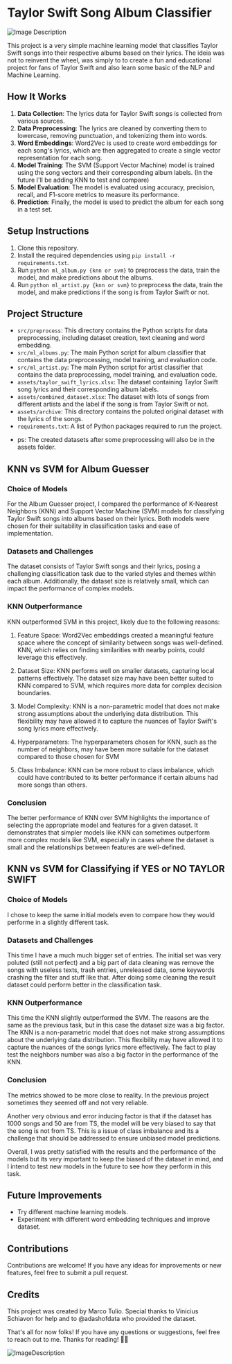 # Taylor Swift Song Album Classifier

![Image Description](https://s2-valor.glbimg.com/Yua9P2Y1h5bN9SS8x_KxUMdxTIs=/0x0:3000x2000/888x0/smart/filters:strip_icc()/i.s3.glbimg.com/v1/AUTH_63b422c2caee4269b8b34177e8876b93/internal_photos/bs/2023/O/B/pBmpraTpusPFuQzb5gqw/399856954.jpg)

This project is a very simple machine learning model that classifies Taylor Swift songs into their respective albums based on their lyrics. The ideia was not to reinvent the wheel, was simply to to create a fun and educational project for fans of Taylor Swift and also learn some basic of the NLP and Machine Learning.

## How It Works

1. **Data Collection**: The lyrics data for Taylor Swift songs is collected from various sources.
2. **Data Preprocessing**: The lyrics are cleaned by converting them to lowercase, removing punctuation, and tokenizing them into words.
3. **Word Embeddings**: Word2Vec is used to create word embeddings for each song's lyrics, which are then aggregated to create a single vector representation for each song.
4. **Model Training**: The SVM (Support Vector Machine) model is trained using the song vectors and their corresponding album labels. (In the future I'll be adding KNN to test and compare)
5. **Model Evaluation**: The model is evaluated using accuracy, precision, recall, and F1-score metrics to measure its performance.
6. **Prediction**: Finally, the model is used to predict the album for each song in a test set.

## Setup Instructions

1. Clone this repository.
2. Install the required dependencies using `pip install -r requirements.txt`.
3. Run `python ml_album.py {knn or svm}` to preprocess the data, train the model, and make predictions about the albums.
4. Run `python ml_artist.py {knn or svm}` to preprocess the data, train the model, and make predictions if the song is from Taylor Swift or not.

## Project Structure

- `src/preprocess`: This directory contains the Python scripts for data preprocessing, including dataset creation, text cleaning and word embedding.
- `src/ml_albums.py`: The main Python script for album classifier that contains the data preprocessing, model training, and evaluation code.
- `src/ml_artist.py`: The main Python script for artist classifier that contains the data preprocessing, model training, and evaluation code.
- `assets/taylor_swift_lyrics.xlsx`: The dataset containing Taylor Swift song lyrics and their corresponding album labels.
- `assets/combined_dataset.xlsx`: The dataset with lots of songs from different artists and the label if the song is from Taylor Swift or not.
- `assets/archive`: This directory contains the poluted original dataset with the lyrics of the songs. 
- `requirements.txt`: A list of Python packages required to run the project.

* ps: The created datasets after some preprocessing will also be in the assets folder.

## KNN vs SVM for Album Guesser

### Choice of Models

For the Album Guesser project, I compared the performance of K-Nearest Neighbors (KNN) and Support Vector Machine (SVM) models for classifying Taylor Swift songs into albums based on their lyrics. Both models were chosen for their suitability in classification tasks and ease of implementation.

### Datasets and Challenges

The dataset consists of Taylor Swift songs and their lyrics, posing a challenging classification task due to the varied styles and themes within each album. Additionally, the dataset size is relatively small, which can impact the performance of complex models.

### KNN Outperformance

KNN outperformed SVM in this project, likely due to the following reasons:

1. Feature Space: Word2Vec embeddings created a meaningful feature space where the concept of similarity between songs was well-defined. KNN, which relies on finding similarities with nearby points, could leverage this effectively.

2. Dataset Size: KNN performs well on smaller datasets, capturing local patterns effectively. The dataset size may have been better suited to KNN compared to SVM, which requires more data for complex decision boundaries.

3. Model Complexity: KNN is a non-parametric model that does not make strong assumptions about the underlying data distribution. This flexibility may have allowed it to capture the nuances of Taylor Swift's song lyrics more effectively.

4. Hyperparameters: The hyperparameters chosen for KNN, such as the number of neighbors, may have been more suitable for the dataset compared to those chosen for SVM

5. Class Imbalance: KNN can be more robust to class imbalance, which could have contributed to its better performance if certain albums had more songs than others.

### Conclusion

The better performance of KNN over SVM highlights the importance of selecting the appropriate model and features for a given dataset. It demonstrates that simpler models like KNN can sometimes outperform more complex models like SVM, especially in cases where the dataset is small and the relationships between features are well-defined.

## KNN vs SVM for Classifying if YES or NO TAYLOR SWIFT

### Choice of Models

I chose to keep the same initial models even to compare how they would performe in a slightly different task.

### Datasets and Challenges

This time I have a much much bigger set of entries. The initial set was very poluted (still not perfect) and a big part of data cleaning was remove the songs with useless texts, trash entries, unreleased data, some keywords crashing the filter and stuff like that. After doing some cleaning the result dataset could perform better in the classification task.

### KNN Outperformance

This time the KNN slightly outperformed the SVM. The reasons are the same as the previous task, but in this case the dataset size was a big factor. The KNN is a non-parametric model that does not make strong assumptions about the underlying data distribution. This flexibility may have allowed it to capture the nuances of the songs lyrics more effectively.
The fact to play test the neighbors number was also a big factor in the performance of the KNN.

### Conclusion

The metrics showed to be more close to reality. In the previous project sometimes they seemed off and not very reliable. 

Another very obvious and error inducing factor is that if the dataset has 1000 songs and 50 are from TS, the model will be very biased to say that the song is not from TS. This is a issue of class imbalance and its a challenge that should be addressed to ensure unbiased model predictions.

Overall, I was pretty satisfied with the results and the performance of the models but its very important to keep the biased of the dataset in mind, and  I intend to test new models in the future to see how they perform in this task.

## Future Improvements

- Try different machine learning models.
- Experiment with different word embedding techniques and improve dataset.

## Contributions

Contributions are welcome! If you have any ideas for improvements or new features, feel free to submit a pull request.

## Credits

This project was created by Marco Tulio. Special thanks to Vinicius Schiavon for help and to @adashofdata who provided the dataset. 

That's all for now folks! If you have any questions or suggestions, feel free to reach out to me. Thanks for reading! 🎵🎶

![ImageDescription](https://i.pinimg.com/originals/3a/f7/93/3af79303f82c777ae7ebac1b2d9fa763.jpg)
